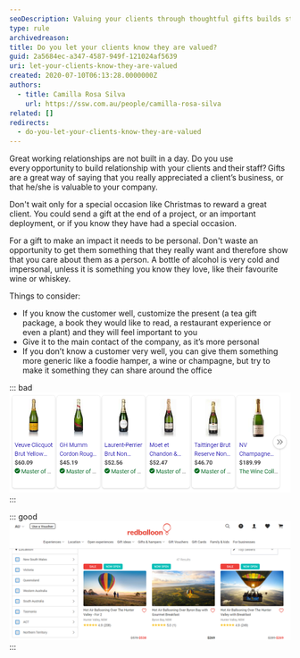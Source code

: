 ```yaml
---
seoDescription: Valuing your clients through thoughtful gifts builds strong relationships and sets you apart from competitors.
type: rule
archivedreason:
title: Do you let your clients know they are valued?
guid: 2a5684ec-a347-4587-949f-121024af5639
uri: let-your-clients-know-they-are-valued
created: 2020-07-10T06:13:28.0000000Z
authors:
  - title: Camilla Rosa Silva
    url: https://ssw.com.au/people/camilla-rosa-silva
related: []
redirects:
  - do-you-let-your-clients-know-they-are-valued
---
```


Great working relationships are not built in a day. Do you use every opportunity to build relationship with your clients and their staff? Gifts are a great way of saying that you really appreciated a client’s business, or that he/she is valuable to your company.

<!--endintro-->

Don't wait only for a special occasion like Christmas to reward a great client. You could send a gift at the end of a project, or an important deployment, or if you know they have had a special occasion.

For a gift to make an impact it needs to be personal. Don't waste an opportunity to get them something that they really want and therefore show that you care about them as a person. A bottle of alcohol is very cold and impersonal, unless it is something you know they love, like their favourite wine or whiskey.

Things to consider:

- If you know the customer well, customize the present (a tea gift package, a book they would like to read, a restaurant experience or even a plant) and they will feel important to you
- Give it to the main contact of the company, as it’s more personal
- If you don’t know a customer very well, you can give them something more generic like a foodie hamper, a wine or champagne, but try to make it something they can share around the office

::: bad
![Figure: Bad example - A Bad Client Gift – Alcohol is easy, but very impersonal](champagnes.png)
:::

::: good
![Figure: Good example - Give your clients a personalised Hot Ballooning experience that you know they’ve wanted to do for years!](experiences.png)
:::
